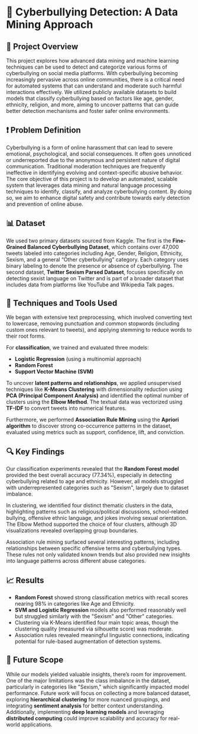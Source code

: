 # 🚨 Cyberbullying Detection: A Data Mining Approach

## 📘 Project Overview

This project explores how advanced data mining and machine learning techniques can be used to detect and categorize various forms of cyberbullying on social media platforms. With cyberbullying becoming increasingly pervasive across online communities, there is a critical need for automated systems that can understand and moderate such harmful interactions effectively. We utilized publicly available datasets to build models that classify cyberbullying based on factors like age, gender, ethnicity, religion, and more, aiming to uncover patterns that can guide better detection mechanisms and foster safer online environments.

## ❗ Problem Definition

Cyberbullying is a form of online harassment that can lead to severe emotional, psychological, and social consequences. It often goes unnoticed or underreported due to the anonymous and persistent nature of digital communication. Traditional moderation techniques are frequently ineffective in identifying evolving and context-specific abusive behavior. The core objective of this project is to develop an automated, scalable system that leverages data mining and natural language processing techniques to identify, classify, and analyze cyberbullying content. By doing so, we aim to enhance digital safety and contribute towards early detection and prevention of online abuse.

## 📊 Dataset

We used two primary datasets sourced from Kaggle. The first is the **Fine-Grained Balanced Cyberbullying Dataset**, which contains over 47,000 tweets labeled into categories including Age, Gender, Religion, Ethnicity, Sexism, and a general “Other cyberbullying” category. Each category uses binary labeling to denote the presence or absence of cyberbullying. The second dataset, **Twitter Sexism Parsed Dataset**, focuses specifically on detecting sexist language on Twitter and is part of a broader dataset that includes data from platforms like YouTube and Wikipedia Talk pages.

## 🧰 Techniques and Tools Used

We began with extensive text preprocessing, which involved converting text to lowercase, removing punctuation and common stopwords (including custom ones relevant to tweets), and applying stemming to reduce words to their root forms.

For **classification**, we trained and evaluated three models:
- **Logistic Regression** (using a multinomial approach)
- **Random Forest**
- **Support Vector Machine (SVM)**

To uncover **latent patterns and relationships**, we applied unsupervised techniques like **K-Means Clustering** with dimensionality reduction using **PCA (Principal Component Analysis)** and identified the optimal number of clusters using the **Elbow Method**. The textual data was vectorized using **TF-IDF** to convert tweets into numerical features.

Furthermore, we performed **Association Rule Mining** using the **Apriori algorithm** to discover strong co-occurrence patterns in the dataset, evaluated using metrics such as support, confidence, lift, and conviction.

## 🔍 Key Findings

Our classification experiments revealed that the **Random Forest model** provided the best overall accuracy (77.34%), especially in detecting cyberbullying related to age and ethnicity. However, all models struggled with underrepresented categories such as "Sexism", largely due to dataset imbalance.

In clustering, we identified four distinct thematic clusters in the data, highlighting patterns such as religious/political discussions, school-related bullying, offensive ethnic language, and jokes involving sexual orientation. The Elbow Method supported the choice of four clusters, although 3D visualizations revealed overlapping group boundaries.

Association rule mining surfaced several interesting patterns, including relationships between specific offensive terms and cyberbullying types. These rules not only validated known trends but also provided new insights into language patterns across different abuse categories.

## 📈 Results

- **Random Forest** showed strong classification metrics with recall scores nearing 98% in categories like Age and Ethnicity.
- **SVM and Logistic Regression** models also performed reasonably well but struggled similarly with the "Sexism" and "Other" categories.
- Clustering via K-Means identified four main topic areas, though the clustering quality (measured via silhouette score) was moderate.
- Association rules revealed meaningful linguistic connections, indicating potential for rule-based augmentation of detection systems.

## 🚀 Future Scope

While our models yielded valuable insights, there’s room for improvement. One of the major limitations was the class imbalance in the dataset, particularly in categories like "Sexism," which significantly impacted model performance. Future work will focus on collecting a more balanced dataset, exploring **hierarchical clustering** for more nuanced groupings, and integrating **sentiment analysis** for better context understanding. Additionally, implementing **deep learning models** and leveraging **distributed computing** could improve scalability and accuracy for real-world applications.

